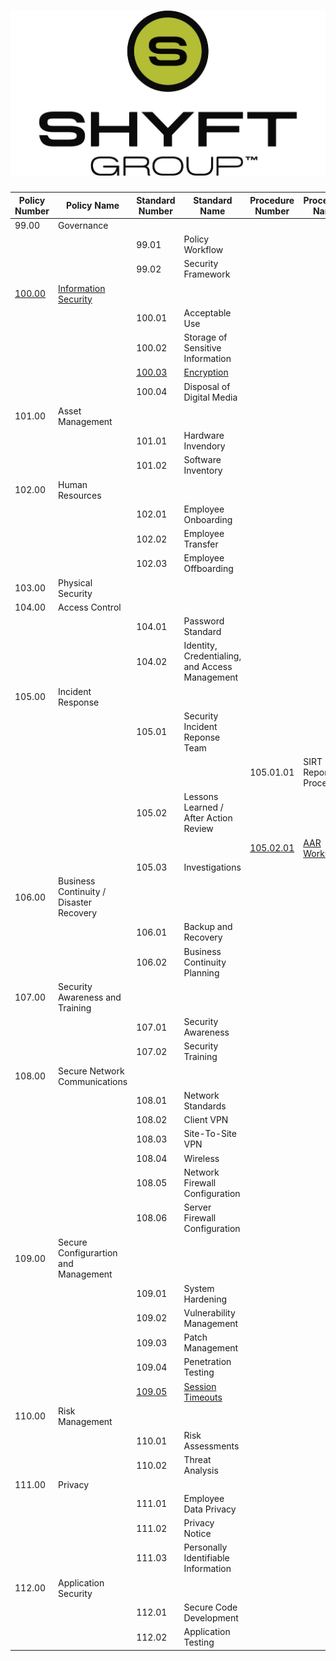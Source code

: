 ![TSG PSP](/images/header.jpg)
================================================

| Policy Number    | Policy Name                             | Standard Number  | Standard Name                                  | Procedure Number       | Procedure Name             | Appendix Number | Appendix Name |
| ---------------  | --------------------------------------- | ---------------- | ---------------------------------------------- | ---------------------- | -------------------------- | --------------- | ------------- |
| 99.00            | Governance                              |                  |                                                |                        |                            |                 |               |
|                  |                                         | 99.01            | Policy Workflow                                |                        |                            |                 |               |
|                  |                                         | 99.02            | Security Framework                             |                        |                            |                 |               |
| [100.00][100.00] | [Information Security][100.00]          |                  |                                                |                        |                            |                 |               |
|                  |                                         | 100.01           | Acceptable Use                                 |                        |                            |                 |               |
|                  |                                         | 100.02           | Storage of Sensitive Information               |                        |                            |                 |               |
|                  |                                         | [100.03][100.03] | [Encryption][100.03]                           |                        |                            |                 |               |
|                  |                                         | 100.04           | Disposal of Digital Media                      |                        |                            |                 |               |
| 101.00           | Asset Management                        |                  |                                                |                        |                            |                 |               |
|                  |                                         | 101.01           | Hardware Invendory                             |                        |                            |                 |               |
|                  |                                         | 101.02           | Software Inventory                             |                        |                            |                 |               |
| 102.00           | Human Resources                         |                  |                                                |                        |                            |                 |               |
|                  |                                         | 102.01           | Employee Onboarding                            |                        |                            |                 |               |
|                  |                                         | 102.02           | Employee Transfer                              |                        |                            |                 |               |
|                  |                                         | 102.03           | Employee Offboarding                           |                        |                            |                 |               |
| 103.00           | Physical Security                       |                  |                                                |                        |                            |                 |               |
| 104.00           | Access Control                          |                  |                                                |                        |                            |                 |               |
|                  |                                         | 104.01           | Password Standard                              |                        |                            |                 |               |
|                  |                                         | 104.02           | Identity, Credentialing, and Access Management |                        |                            |                 |               |
| 105.00           | Incident Response                       |                  |                                                |                        |                            |                 |               |
|                  |                                         | 105.01           | Security Incident Reponse Team                 |                        |                            |                 |               |
|                  |                                         |                  |                                                | 105.01.01              | SIRT Reponse Procedure     |                 |               |
|                  |                                         | 105.02           | Lessons Learned / After Action Review          |                        |                            |                 |               |
|                  |                                         |                  |                                                | [105.02.01][105.02.01] | [AAR Worksheet][105.02.01] |                 |               |
|                  |                                         | 105.03           | Investigations                                 |                        |                            |                 |               |
| 106.00           | Business Continuity / Disaster Recovery |                  |                                                |                        |                            |                 |               |
|                  |                                         | 106.01           | Backup and Recovery                            |                        |                            |                 |               |
|                  |                                         | 106.02           | Business Continuity Planning                   |                        |                            |                 |               |
| 107.00           | Security Awareness and Training         |                  |                                                |                        |                            |                 |               |
|                  |                                         | 107.01           | Security Awareness                             |                        |                            |                 |               |
|                  |                                         | 107.02           | Security Training                              |                        |                            |                 |               |
| 108.00           | Secure Network Communications           |                  |                                                |                        |                            |                 |               |
|                  |                                         | 108.01           | Network Standards                              |                        |                            |                 |               |
|                  |                                         | 108.02           | Client VPN                                     |                        |                            |                 |               |
|                  |                                         | 108.03           | Site-To-Site VPN                               |                        |                            |                 |               |
|                  |                                         | 108.04           | Wireless                                       |                        |                            |                 |               |
|                  |                                         | 108.05           | Network Firewall Configuration                 |                        |                            |                 |               |
|                  |                                         | 108.06           | Server Firewall Configuration                  |                        |                            |                 |               |
| 109.00           | Secure Configurartion and Management    |                  |                                                |                        |                            |                 |               |
|                  |                                         | 109.01           | System Hardening                               |                        |                            |                 |               |
|                  |                                         | 109.02           | Vulnerability Management                       |                        |                            |                 |               |
|                  |                                         | 109.03           | Patch Management                               |                        |                            |                 |               |
|                  |                                         | 109.04           | Penetration Testing                            |                        |                            |                 |               |
|                  |                                         | [109.05][109.05] | [Session Timeouts][109.05]                     |                        |                            |                 |               |
| 110.00           | Risk Management                         |                  |                                                |                        |                            |                 |               |
|                  |                                         | 110.01           | Risk Assessments                               |                        |                            |                 |               |
|                  |                                         | 110.02           | Threat Analysis                                |                        |                            |                 |               |
| 111.00           | Privacy                                 |                  |                                                |                        |                            |                 |               |
|                  |                                         | 111.01           | Employee Data Privacy                          |                        |                            |                 |               |
|                  |                                         | 111.02           | Privacy Notice                                 |                        |                            |                 |               |
|                  |                                         | 111.03           | Personally Identifiable Information            |                        |                            |                 |               |
| 112.00           | Application Security                    |                  |                                                |                        |                            |                 |               |
|                  |                                         | 112.01           | Secure Code Development                        |                        |                            |                 |               |
|                  |                                         | 112.02           | Application Testing                            |                        |                            |                 |               |


[100.00]: /100/policy/100.00-information-security.md
[100.03]: /100/standards/100.03-encryption.md
[105.02.01]: /105/procuedres/105.02.01-aar.md
[109.05]: /109/standards/109.05-session-timeouts.md
